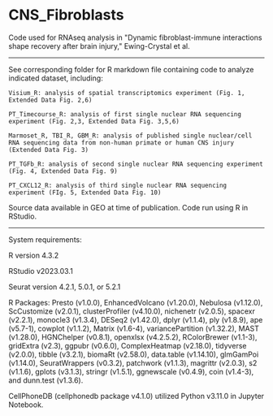 # CNS_Fibroblasts
Code used for RNAseq analysis in "Dynamic fibroblast-immune interactions shape recovery after brain injury," Ewing-Crystal et al.

-------------------------------------------------
See corresponding folder for R markdown file containing code to analyze indicated dataset, including:
  
  	Visium_R: analysis of spatial transcriptomics experiment (Fig. 1, Extended Data Fig. 2,6)
  
  	PT_Timecourse_R: analysis of first single nuclear RNA sequencing experiment (Fig. 2,3, Extended Data Fig. 3,5,6)

  	Marmoset_R, TBI_R, GBM_R: analysis of published single nuclear/cell RNA sequencing data from non-human primate or human CNS injury (Extended Data Fig. 3)
  
 	PT_TGFb_R: analysis of second single nuclear RNA sequencing experiment (Fig. 4, Extended Data Fig. 9)
   
 	PT_CXCL12_R: analysis of third single nuclear RNA sequencing experiment (FIg. 5, Extended Data Fig. 10)

Source data available in GEO at time of publication. Code run using R in RStudio.

-------------------------------------------------
System requirements:

R version 4.3.2

RStudio v2023.03.1

Seurat version 4.2.1, 5.0.1, or 5.2.1

R Packages: Presto (v1.0.0), EnhancedVolcano (v1.20.0), Nebulosa (v1.12.0), ScCustomize (v2.0.1), clusterProfiler (v4.10.0), nichenetr (v2.0.5), spacexr (v2.2.1), monocle3 (v1.3.4), DESeq2 (v1.42.0), dplyr (v1.1.4), ply (v1.8.9), ape (v5.7-1), cowplot (v1.1.2), Matrix (v1.6-4), variancePartition (v1.32.2), MAST (v1.28.0), HGNChelper (v0.8.1), openxlsx (v4.2.5.2), RColorBrewer (v1.1-3), gridExtra (v2.3), ggpubr (v0.6.0), ComplexHeatmap (v2.18.0), tidyverse (v2.0.0), tibble (v3.2.1), biomaRt (v2.58.0), data.table (v1.14.10), glmGamPoi (v1.14.0), SeuratWrappers (v0.3.2), patchwork (v1.1.3), magrittr (v2.0.3), s2 (v1.1.6), gplots (v3.1.3), stringr (v1.5.1), ggnewscale (v0.4.9), coin (v1.4-3), and dunn.test (v1.3.6).

CellPhoneDB (cellphonedb package v4.1.0) utilized Python v3.11.0 in Jupyter Notebook.
